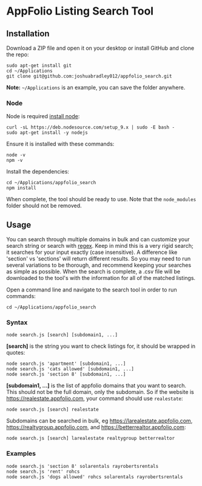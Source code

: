 # AppFolio Listing Search Tool

## Installation

Download a ZIP file and open it on your desktop or install GitHub and clone the repo:

    sudo apt-get install git
    cd ~/Applications
    git clone git@github.com:joshuabradley012/appfolio_search.git

**Note:** `~/Applications` is an example, you can save the folder anywhere.

### Node

Node is required [install node](https://nodejs.org/):

    curl -sL https://deb.nodesource.com/setup_9.x | sudo -E bash -
    sudo apt-get install -y nodejs

Ensure it is installed with these commands:

    node -v
    npm -v
    
Install the dependencies:

    cd ~/Applications/appfolio_search
    npm install

When complete, the tool should be ready to use. Note that the `node_modules` folder should not be removed.

## Usage

You can search through multiple domains in bulk and can customize your search string or search with [regex](http://www.regular-expressions.info/). Keep in mind this is a very rigid search; it searches for your input exactly (case insensitive). A difference like 'section' vs 'sections' will return different results. So you may need to run several variations to be thorough, and recommend keeping your searches as simple as possible. When the search is complete, a .csv file will be downloaded to the tool's with the information for all of the matched listings.

Open a command line and navigate to the search tool in order to run commands:

    cd ~/Applications/appfolio_search

### Syntax

    node search.js [search] [subdomain1, ...]
    
**\[search]** is the string you want to check listings for, it should be wrapped in quotes:

    node search.js 'apartment' [subdomain1, ...]
    node search.js 'cats allowed' [subdomain1, ...]
    node search.js 'section 8' [subdomain1, ...]

**\[subdomain1, ...]** is the list of appfolio domains that you want to search. This should not be the full domain, only the subdomain. So if the website is https://realestate.appfolio.com, your command should use `realestate`:

    node search.js [search] realestate

Subdomains can be searched in bulk, eg https://larealestate.appfolio.com, https://realtygroup.appfolio.com, and https://betterrealtor.appfolio.com:

    node search.js [search] larealestate realtygroup betterrealtor

### Examples

    node search.js 'section 8' solarentals rayrobertsrentals
    node search.js 'rent' rohcs
    node search.js 'dogs allowed' rohcs solarentals rayrobertsrentals
